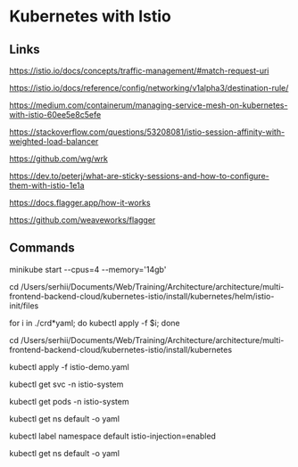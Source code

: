 # Kubernetes with Istio


## Links

https://istio.io/docs/concepts/traffic-management/#match-request-uri

https://istio.io/docs/reference/config/networking/v1alpha3/destination-rule/

https://medium.com/containerum/managing-service-mesh-on-kubernetes-with-istio-60ee5e8c5efe

https://stackoverflow.com/questions/53208081/istio-session-affinity-with-weighted-load-balancer

https://github.com/wg/wrk

https://dev.to/peterj/what-are-sticky-sessions-and-how-to-configure-them-with-istio-1e1a

https://docs.flagger.app/how-it-works

https://github.com/weaveworks/flagger


## Commands

minikube start --cpus=4 --memory='14gb'

cd /Users/serhii/Documents/Web/Training/Architecture/architecture/multi-frontend-backend-cloud/kubernetes-istio/install/kubernetes/helm/istio-init/files

for i in ./crd*yaml; do kubectl apply -f $i; done

cd /Users/serhii/Documents/Web/Training/Architecture/architecture/multi-frontend-backend-cloud/kubernetes-istio/install/kubernetes

kubectl apply -f istio-demo.yaml

kubectl get svc -n istio-system

kubectl get pods -n istio-system

kubectl get ns default -o yaml

kubectl label namespace default istio-injection=enabled

kubectl get ns default -o yaml

